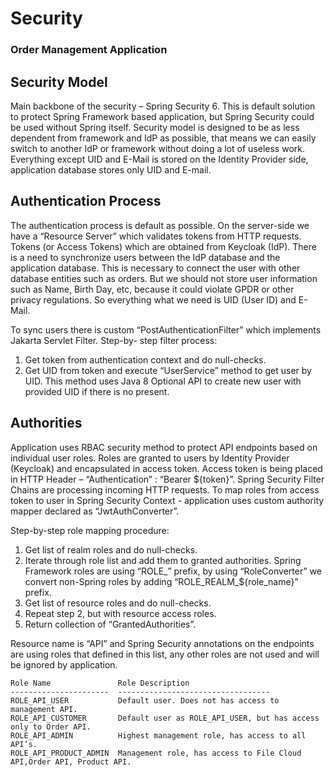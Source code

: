 # Security

### Order Management Application


## Security Model

Main backbone of the security – Spring Security 6. This is default solution to protect Spring Framework
based application, but Spring Security could be used without Spring itself. Security model is designed to
be as less dependent from framework and IdP as possible, that means we can easily switch to another IdP
or framework without doing a lot of useless work. Everything except UID and E-Mail is stored on the
Identity Provider side, application database stores only UID and E-mail.

## Authentication Process

The authentication process is default as possible. On the server-side we have a “Resource Server” which
validates tokens from HTTP requests. Tokens (or Access Tokens) which are obtained from Keycloak (IdP).
There is a need to synchronize users between the IdP database and the application database. This is
necessary to connect the user with other database entities such as orders. But we should not store user
information such as Name, Birth Day, etc, because it could violate GPDR or other privacy regulations. So
everything what we need is UID (User ID) and E-Mail.

To sync users there is custom “PostAuthenticationFilter” which implements Jakarta Servlet Filter. Step-by-
step filter process:

1. Get token from authentication context and do null-checks.
2. Get UID from token and execute “UserService” method to get user by UID. This method uses Java
   8 Optional API to create new user with provided UID if there is no present.

## Authorities

Application uses RBAC security method to protect API endpoints based on individual user roles. Roles are
granted to users by Identity Provider (Keycloak) and encapsulated in access token. Access token is being
placed in HTTP Header – “Authentication” : “Bearer ${token}”. Spring Security Filter Chains are processing
incoming HTTP requests. To map roles from access token to user in Spring Security Context - application
uses custom authority mapper declared as “JwtAuthConverter”.

Step-by-step role mapping procedure:

1. Get list of realm roles and do null-checks.
2. Iterate through role list and add them to granted authorities. Spring Framework roles are using
   “ROLE_” prefix, by using “RoleConverter” we convert non-Spring roles by adding
   “ROLE_REALM_${role_name}” prefix.
3. Get list of resource roles and do null-checks.
4. Repeat step 2, but with resource access roles.
5. Return collection of “GrantedAuthorities”.

Resource name is “API” and Spring Security annotations on the endpoints are using roles that defined in
this list, any other roles are not used and will be ignored by application.

```
Role Name               Role Description
----------------------  ----------------------------------
ROLE_API_USER           Default user. Does not has access to management API.
ROLE_API_CUSTOMER       Default user as ROLE_API_USER, but has access only to Order API.
ROLE_API_ADMIN          Highest management role, has access to all API’s.
ROLE_API_PRODUCT_ADMIN  Management role, has access to File Cloud API,Order API, Product API.
```


